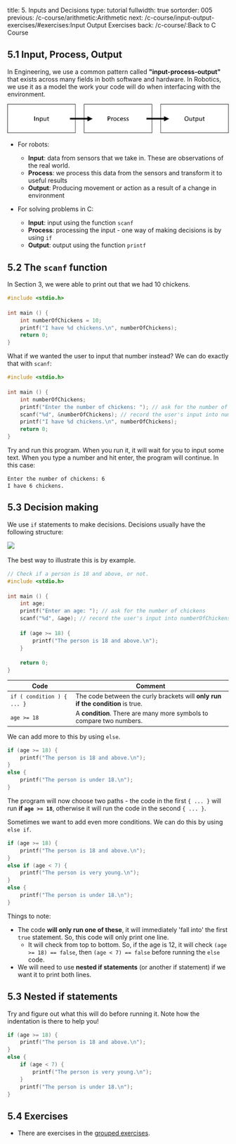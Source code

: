 title: 5. Inputs and Decisions
type: tutorial
fullwidth: true
sortorder: 005
previous: /c-course/arithmetic:Arithmetic
next: /c-course/input-output-exercises/#exercises:Input Output Exercises
back: /c-course/:Back to C Course

## 5.1 Input, Process, Output
In Engineering, we use a common pattern called **"input-process-output"** that exists across many fields in both software and hardware. In Robotics, we use it as a model the work your code will do when interfacing with the environment.

![IPO Model](ipomodel.png)

* For robots:
    * **Input**: data from sensors that we take in. These are observations of the real world.
    * **Process**: we process this data from the sensors and transform it to useful results
    * **Output**: Producing movement or action as a result of a change in environment

* For solving problems in C:
    * **Input**: input using the function `scanf`
    * **Process**: processing the input - one way of making decisions is by using `if`
    * **Output**: output using the function `printf`

## 5.2 The `scanf` function
In Section 3, we were able to print out that we had 10 chickens.

```cpp
#include <stdio.h>

int main () {
	int numberOfChickens = 10;
	printf("I have %d chickens.\n", numberOfChickens);
    return 0;
}
```

What if we wanted the user to input that number instead? We can do exactly that with `scanf`:

```cpp
#include <stdio.h>

int main () {
	int numberOfChickens;
    printf("Enter the number of chickens: "); // ask for the number of chickens
    scanf("%d", &numberOfChickens); // record the user's input into numberOfChickens
	printf("I have %d chickens.\n", numberOfChickens);
    return 0;
}
```

Try and run this program. When you run it, it will wait for you to input some text. When you type a number and hit enter, the program will continue. In this case:

```
Enter the number of chickens: 6
I have 6 chickens.
```

## 5.3 Decision making
We use `if` statements to make decisions. Decisions usually have the following structure:

![](https://www.tutorialspoint.com/cprogramming/images/if_statement.jpg)

The best way to illustrate this is by example.

```cpp
// Check if a person is 18 and above, or not.
#include <stdio.h>

int main () {
	int age;
    printf("Enter an age: "); // ask for the number of chickens
    scanf("%d", &age); // record the user's input into numberOfChickens
	
    if (age >= 18) {
        printf("The person is 18 and above.\n");
    }

    return 0;
}
```

| Code | Comment |
|------|---------|
| `if ( condition ) { ... }` | The code between the curly brackets will **only run if the condition** is true. |
| `age >= 18` | A **condition**. There are many more symbols to compare two numbers. |

We can add more to this by using `else`.

```cpp
if (age >= 18) {
    printf("The person is 18 and above.\n");
}
else {
    printf("The person is under 18.\n");
}
```

The program will now choose two paths - the code in the first `{ ... }` will run **if `age >= 18`**, otherwise it will run the code in the second `{ ... }`.

Sometimes we want to add even more conditions. We can do this by using `else if`.

```cpp
if (age >= 18) {
    printf("The person is 18 and above.\n");
}
else if (age < 7) {
    printf("The person is very young.\n");
}
else {
    printf("The person is under 18.\n");
}
```

Things to note:

* The code **will only run one of these**, it will immediately 'fall into' the first `true` statement. So, this code will only print one line.
    * It will check from top to bottom. So, if the age is 12, it will check `(age >= 18) == false`, then `(age < 7) == false` before running the `else` code.
* We will need to use **nested if statements** (or another if statement) if we want it to print both lines.

## 5.3 Nested if statements
Try and figure out what this will do before running it. Note how the indentation is there to help you!

```cpp
if (age >= 18) {
    printf("The person is 18 and above.\n");
}
else {
    if (age < 7) {
        printf("The person is very young.\n");
    }
    printf("The person is under 18.\n");
}
```

## 5.4 Exercises
* There are exercises in the [grouped exercises](/c-course/input-output-exercises/).